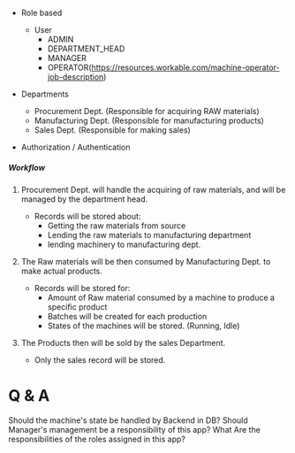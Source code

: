 - Role based
    + User
        - ADMIN
        - DEPARTMENT_HEAD
        - MANAGER
        - OPERATOR(https://resources.workable.com/machine-operator-job-description)

- Departments 
    + Procurement Dept. (Responsible for acquiring RAW materials)
    + Manufacturing Dept. (Responsible for manufacturing products)
    + Sales Dept. (Responsible for making sales)

- Authorization / Authentication


##### Workflow
1. Procurement Dept. will handle the acquiring of raw materials, and will be managed by the department head.
   - Records will be stored about:
     - Getting the raw materials from source
     - Lending the raw materials to manufacturing department
     - lending machinery to manufacturing dept.

2. The Raw materials will be then consumed by Manufacturing Dept. to make actual products.
    - Records will be stored for:
      - Amount of Raw material consumed by a machine to produce a specific product
      - Batches will be created for each production
      - States of the machines will be stored. (Running, Idle)

3. The Products then will be sold by the sales Department.
    - Only the sales record will be stored.
  

# Q & A

Should the machine's state be handled by Backend in DB?
Should Manager's management be a responsibility of this app?
What Are the responsibilities of the roles assigned in this app?
